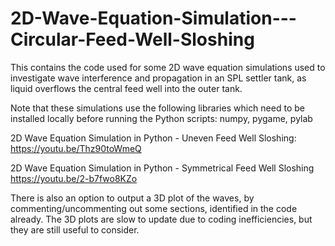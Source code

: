 # 2D-Wave-Equation-Simulation---Circular-Feed-Well-Sloshing
This contains the code used for some 2D wave equation simulations used to investigate wave interference and propagation in an SPL settler tank, as liquid overflows the central feed well into the outer tank.

Note that these simulations use the following libraries which need to be installed locally before running the Python scripts:
numpy, pygame, pylab

2D Wave Equation Simulation in Python - Uneven Feed Well Sloshing:
https://youtu.be/Thz90toWmeQ

2D Wave Equation Simulation in Python - Symmetrical Feed Well Sloshing
https://youtu.be/2-b7fwo8KZo

There is also an option to output a 3D plot of the waves, by commenting/uncommenting out some sections, identified in the code already. 
The 3D plots are slow to update due to coding inefficiencies, but they are still useful to consider. 
